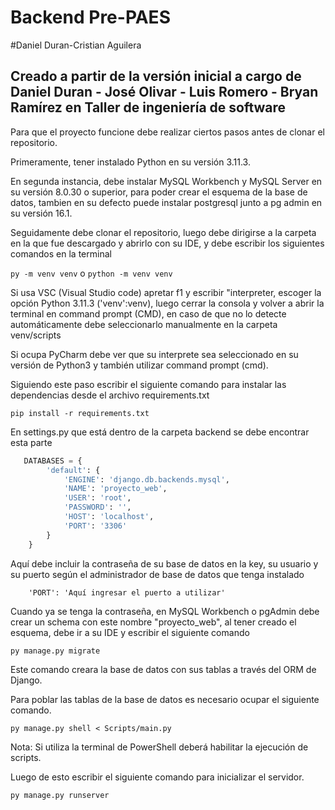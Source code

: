 # Backend Pre-PAES
#Daniel Duran-Cristian Aguilera
## Creado a partir de la versión inicial a cargo de Daniel Duran - José Olivar - Luis Romero - Bryan Ramírez en Taller de ingeniería de software

Para que el proyecto funcione debe realizar ciertos pasos antes de clonar el repositorio.

Primeramente, tener instalado Python en su versión 3.11.3.

En segunda instancia, debe instalar MySQL Workbench y MySQL Server en su versión 8.0.30 o superior, para poder crear el esquema de la base de datos, tambien en su defecto puede instalar postgresql junto a pg admin en su versión 16.1.

Seguidamente debe clonar el repositorio, luego debe dirigirse a la carpeta en la que fue descargado y abrirlo con su IDE, y debe escribir los siguientes comandos en la terminal

```py -m venv venv``` o ```python -m venv venv```

Si usa VSC (Visual Studio code) apretar f1 y escribir "interpreter, escoger la opción Python 3.11.3 ('venv':venv), luego cerrar la consola y volver a abrir la terminal en command prompt (CMD), en caso de que no lo detecte automáticamente debe seleccionarlo manualmente en la carpeta venv/scripts

Si ocupa PyCharm debe ver que su interprete sea seleccionado en su versión de Python3 y también utilizar command prompt (cmd).

Siguiendo este paso escribir el siguiente comando para instalar las dependencias desde el archivo requirements.txt

```pip install -r requirements.txt```

En settings.py que está dentro de la carpeta backend se debe encontrar esta parte

```python
   DATABASES = {
        'default': {
            'ENGINE': 'django.db.backends.mysql',
            'NAME': 'proyecto_web',
            'USER': 'root',
            'PASSWORD': '',
            'HOST': 'localhost',
            'PORT': '3306'
        }
    }
```

Aquí debe incluir la contraseña de su base de datos en la key, su usuario y su puerto según el administrador de base de datos que tenga instalado 

``` 'PASSWORD': 'Aquí poner su contraseña'
    'PORT': 'Aquí ingresar el puerto a utilizar'
``` 

Cuando ya se tenga la contraseña, en MySQL Workbench o pgAdmin debe crear un schema con este nombre "proyecto_web", al tener creado el esquema, debe ir a su IDE y escribir el siguiente comando

```py manage.py migrate```

Este comando creara la base de datos con sus tablas a través del ORM de Django.

Para poblar las tablas de la base de datos es necesario ocupar el siguiente comando.

```py manage.py shell < Scripts/main.py```

Nota: Si utiliza la terminal de PowerShell deberá habilitar la ejecución de scripts.

Luego de esto escribir el siguiente comando para inicializar el servidor.

```py manage.py runserver```




